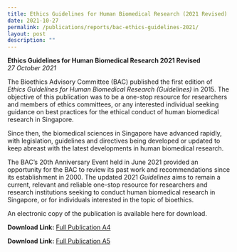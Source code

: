 ```yaml
---
title: Ethics Guidelines for Human Biomedical Research (2021 Revised)
date: 2021-10-27
permalink: /publications/reports/bac-ethics-guidelines-2021/
layout: post
description: ""
---
```



**Ethics Guidelines for Human Biomedical Research 2021 Revised** <br>
*27 October 2021*

The Bioethics Advisory Committee (BAC) published the first edition of *Ethics Guidelines for Human Biomedical Research (Guidelines)* in 2015. The objective of this publication was to be a one-stop resource for researchers and members of ethics committees, or any interested individual seeking guidance on best practices for the ethical conduct of human biomedical research in Singapore.

Since then, the biomedical sciences in Singapore have advanced rapidly, with legislation, guidelines and directives being developed or updated to keep abreast with the latest developments in human biomedical research.

The BAC’s 20th Anniversary Event held in June 2021 provided an opportunity for the BAC to review its past work and recommendations since its establishment in 2000.  The updated 2021 *Guidelines* aims to remain a current, relevant and reliable one-stop resource for researchers and research institutions seeking to conduct human biomedical research in Singapore, or for individuals interested in the topic of bioethics.

An electronic copy of the publication is available here for download.

**Download Link:** [Full Publication A4](https://go.gov.sg/bacethicsguidelines2021-a4)

**Download Link:** [Full Publication A5](https://go.gov.sg/bacethicsguidelines2021-a5)